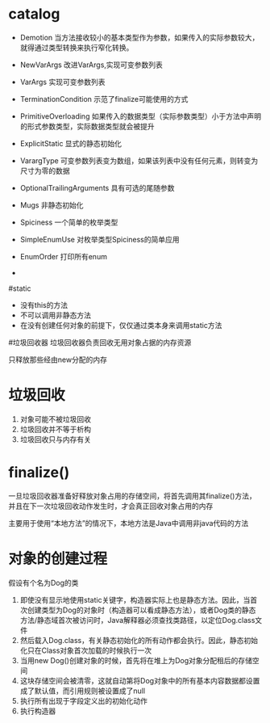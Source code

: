 # catalog
- Demotion
    当方法接收较小的基本类型作为参数，如果传入的实际参数较大，就得通过类型转换来执行窄化转换。

- NewVarArgs
  改进VarArgs,实现可变参数列表

- VarArgs
  实现可变参数列表

- TerminationCondition
  示范了finalize可能使用的方式

- PrimitiveOverloading
  如果传入的数据类型（实际参数类型）小于方法中声明的形式参数类型，实际数据类型就会被提升

- ExplicitStatic
  显式的静态初始化
  
- VarargType
可变参数列表变为数组，如果该列表中没有任何元素，则转变为尺寸为零的数据

- OptionalTrailingArguments
具有可选的尾随参数

- Mugs
非静态初始化

- Spiciness
一个简单的枚举类型

- SimpleEnumUse
对枚举类型Spiciness的简单应用

- EnumOrder
打印所有enum

- 



#static
- 没有this的方法
- 不可以调用非静态方法
- 在没有创建任何对象的前提下，仅仅通过类本身来调用static方法

#垃圾回收器
垃圾回收器负责回收无用对象占据的内存资源

只释放那些经由new分配的内存

# 垃圾回收
1. 对象可能不被垃圾回收
2. 垃圾回收并不等于析构
3. 垃圾回收只与内存有关

# finalize()
一旦垃圾回收器准备好释放对象占用的存储空间，将首先调用其finalize()方法，
并且在下一次垃圾回收动作发生时，才会真正回收对象占用的内存

主要用于使用“本地方法”的情况下，本地方法是Java中调用非java代码的方法

# 对象的创建过程
假设有个名为Dog的类
1. 即使没有显示地使用static关键字，构造器实际上也是静态方法。因此，当首次创建类型为Dog的对象时（构造器可以看成静态方法），或者Dog类的静态方法/静态域首次被访问时，Java解释器必须查找类路径，以定位Dog.class文件
2. 然后载入Dog.class，有关静态初始化的所有动作都会执行。因此，静态初始化只在Class对象首次加载的时候执行一次
3. 当用new Dog()创建对象的时候，首先将在堆上为Dog对象分配租后的存储空间
4. 这块存储空间会被清零，这就自动第将Dog对象中的所有基本内容数据都设置成了默认值，而引用规则被设置成了null
5. 执行所有出现于字段定义出的初始化动作
6. 执行构造器

